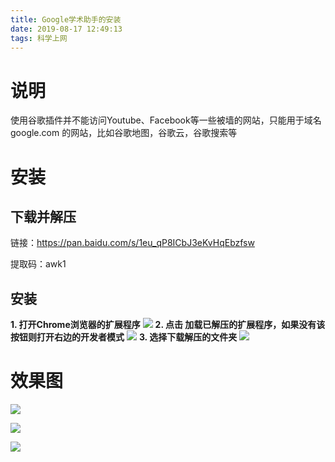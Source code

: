 ```yaml
---
title: Google学术助手的安装
date: 2019-08-17 12:49:13
tags: 科学上网
---
```

# 说明
使用谷歌插件并不能访问Youtube、Facebook等一些被墙的网站，只能用于域名 google.com 的网站，比如谷歌地图，谷歌云，谷歌搜索等
# 安装
## 下载并解压

链接：https://pan.baidu.com/s/1eu_qP8ICbJ3eKvHqEbzfsw

提取码：awk1
## 安装
  **1. 打开Chrome浏览器的扩展程序**
![](/images/Google学术助手的安装/image1.png)
  **2. 点击 加载已解压的扩展程序，如果没有该按钮则打开右边的开发者模式**
![](/images/Google学术助手的安装/image2.png)
  **3. 选择下载解压的文件夹**
  ![](/images/Google学术助手的安装/image3.png)

# 效果图
  ![](/images/Google学术助手的安装/image4.png)

  ![](/images/Google学术助手的安装/image6.png)

  ![](/images/Google学术助手的安装/image7.png)
